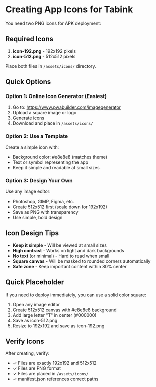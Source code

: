 # Creating App Icons for Tabink

You need two PNG icons for APK deployment:

## Required Icons

1. **icon-192.png** - 192x192 pixels
2. **icon-512.png** - 512x512 pixels

Place both files in `/assets/icons/` directory.

## Quick Options

### Option 1: Online Icon Generator (Easiest)
1. Go to: https://www.pwabuilder.com/imagegenerator
2. Upload a square image or logo
3. Generate icons
4. Download and place in `/assets/icons/`

### Option 2: Use a Template
Create a simple icon with:
- Background color: #e8e8e8 (matches theme)
- Text or symbol representing the app
- Keep it simple and readable at small sizes

### Option 3: Design Your Own
Use any image editor:
- Photoshop, GIMP, Figma, etc.
- Create 512x512 first (scale down for 192x192)
- Save as PNG with transparency
- Use simple, bold design

## Icon Design Tips

- **Keep it simple** - Will be viewed at small sizes
- **High contrast** - Works on light and dark backgrounds
- **No text** (or minimal) - Hard to read when small
- **Square canvas** - Will be masked to rounded corners automatically
- **Safe zone** - Keep important content within 80% center

## Quick Placeholder

If you need to deploy immediately, you can use a solid color square:
1. Open any image editor
2. Create 512x512 canvas with #e8e8e8 background
3. Add large letter "T" in center (#000000)
4. Save as icon-512.png
5. Resize to 192x192 and save as icon-192.png

## Verify Icons

After creating, verify:
- ✓ Files are exactly 192x192 and 512x512
- ✓ Files are PNG format
- ✓ Files are placed in `/assets/icons/`
- ✓ manifest.json references correct paths

